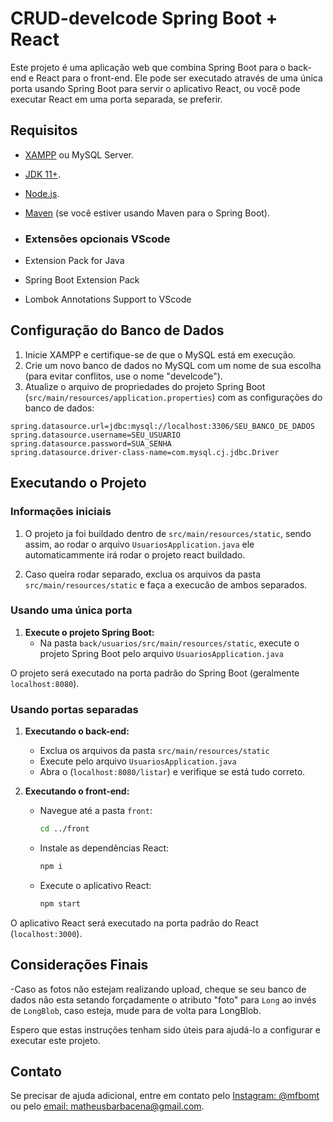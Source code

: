 # CRUD-develcode Spring Boot + React

Este projeto é uma aplicação web que combina Spring Boot para o back-end e React para o front-end. Ele pode ser executado através de uma única porta usando Spring Boot para servir o aplicativo React, ou você pode executar React em uma porta separada, se preferir. 

## Requisitos

- [XAMPP](https://www.apachefriends.org/index.html) ou MySQL Server.
- [JDK 11+](https://www.oracle.com/java/technologies/javase-jdk11-downloads.html).
- [Node.js](https://nodejs.org/).
- [Maven](https://maven.apache.org/) (se você estiver usando Maven para o Spring Boot).

- ### Extensões opcionais VScode 

- Extension Pack for Java
- Spring Boot Extension Pack
- Lombok Annotations Support to VScode

## Configuração do Banco de Dados

1. Inicie XAMPP e certifique-se de que o MySQL está em execução.
2. Crie um novo banco de dados no MySQL com um nome de sua escolha (para evitar conflitos, use o nome "develcode").
3. Atualize o arquivo de propriedades do projeto Spring Boot (`src/main/resources/application.properties`) com as configurações do banco de dados:

```properties
spring.datasource.url=jdbc:mysql://localhost:3306/SEU_BANCO_DE_DADOS
spring.datasource.username=SEU_USUARIO
spring.datasource.password=SUA_SENHA
spring.datasource.driver-class-name=com.mysql.cj.jdbc.Driver
```

## Executando o Projeto

### Informações iniciais

1. O projeto ja foi buildado dentro de `src/main/resources/static`, sendo assim, ao rodar o arquivo `UsuariosApplication.java` ele automaticammente irá rodar o projeto react buildado.

2. Caso queira rodar separado, exclua os arquivos da pasta `src/main/resources/static` e faça a execucão de ambos separados.

### Usando uma única porta

1. **Execute o projeto Spring Boot:**
    - Na pasta `back/usuarios/src/main/resources/static`, execute o projeto Spring Boot pelo arquivo `UsuariosApplication.java`

O projeto será executado na porta padrão do Spring Boot (geralmente `localhost:8080`).

### Usando portas separadas

1. **Executando o back-end:**
    - Exclua os arquivos da pasta `src/main/resources/static` 
    - Execute pelo arquivo `UsuariosApplication.java`
    - Abra o (`localhost:8080/listar`) e verifique se está tudo correto.

2. **Executando o front-end:**
    - Navegue até a pasta `front`:
        ```bash
        cd ../front
        ```
    - Instale as dependências React:
        ```bash
        npm i
        ```
     - Execute o aplicativo React:
        ```bash
        npm start
        ```   

O aplicativo React será executado na porta padrão do React (`localhost:3000`).

## Considerações Finais

-Caso as fotos não estejam realizando upload, cheque se seu banco de dados não esta setando forçadamente o atributo "foto" para `Long` ao invés de `LongBlob`, caso esteja, mude para de volta para LongBlob.

Espero que estas instruções tenham sido úteis para ajudá-lo a configurar e executar este projeto.

## Contato

Se precisar de ajuda adicional, entre em contato pelo [Instagram: @mfbomt](https://www.instagram.com/mfbomt) ou pelo [email: matheusbarbacena@gmail.com](mailto:matheusbarbacena@gmail.com).



